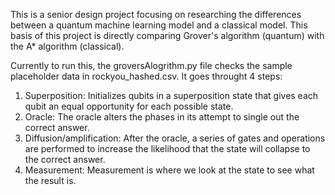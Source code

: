 This is a senior design project focusing on researching the differences between a quantum machine learning model and a classical model.  This basis of this project is directly comparing Grover's algorithm (quantum) with the A* algorithm (classical).

Currently to run this, the groversAlogrithm.py file checks the sample placeholder data in rockyou_hashed.csv.  It goes throught 4 steps: <ol><li>Superposition: Initializes qubits in a superposition state that gives each qubit an equal opportunity for each possible state. <li>Oracle: The oracle alters the phases in its attempt to single out the correct answer.<li>Diffusion/amplification: After the oracle, a series of gates and operations are performed to increase the likelihood that the state will collapse to the correct answer.<li>Measurement: Measurement is where we look at the state to see what the result is.</ol>
